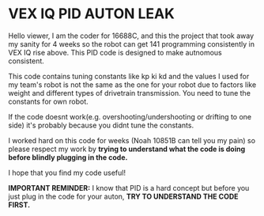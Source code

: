 # VEX IQ PID AUTON LEAK


Hello viewer,
I am the coder for 16688C, and this the project that took away my sanity for 4 weeks so the robot can get 141 programming consistently in VEX IQ rise above.
This PID code is designed to make autnomous consistent.

This code contains tuning constants like kp ki kd and the values I used for my team's robot is not the same as the one for your robot due to factors like weight and different types of drivetrain transmission. You need to tune the constants for own robot.

If the code doesnt work(e.g. overshooting/undershooting or drifting to one side) it's probably because you didnt tune the constants. 

I worked hard on this code for weeks (Noah 10851B can tell you my pain) so please respect my work by **trying to understand what the code is doing before blindly plugging in the code.**

I hope that you find my code useful!

**IMPORTANT REMINDER:** I know that PID is a hard concept but before you just plug in the code for your auton, **TRY TO UNDERSTAND THE CODE FIRST.**  
